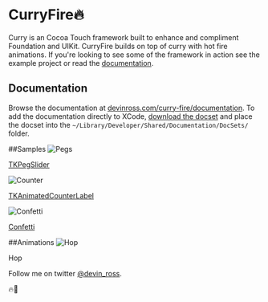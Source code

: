 CurryFire🔥
============
Curry is an Cocoa Touch framework built to enhance and compliment Foundation and UIKit. CurryFire builds on top of curry with hot fire animations. If you're looking to see some of the framework in action see the example project or read the [documentation](http://devinross.com/curryfire/). 

## Documentation
Browse the documentation at [devinross.com/curry-fire/documentation](http://devinross.com/curryfire). To add the documentation directly to XCode, [download the docset](http://devinross.com/curryfire/com.devinross.curryfire.docset.zip) and place the docset into the `~/Library/Developer/Shared/Documentation/DocSets/` folder.



##Samples
![Pegs](http://devinross.com/images/gifs/pegs-400.gif)

[TKPegSlider](https://github.com/devinross/curry-fire/blob/master/curryfire/TKPegSlider.h)

![Counter](http://devinross.com/images/gifs/counter-400.gif)

[TKAnimatedCounterLabel](https://github.com/devinross/curry-fire/blob/master/curryfire/TKAnimatedCounterLabel.h)

![Confetti](http://devinross.com/images/gifs/confetti400.gif)

[Confetti](https://github.com/devinross/curry-fire/blob/master/curryfire/UIView%2BConfetti.h)



##Animations
![Hop](http://devinross.com/images/gifs/hop.gif)

Hop


Follow me on twitter [@devin_ross](http://twitter.com/devin_ross).


🔥🏀